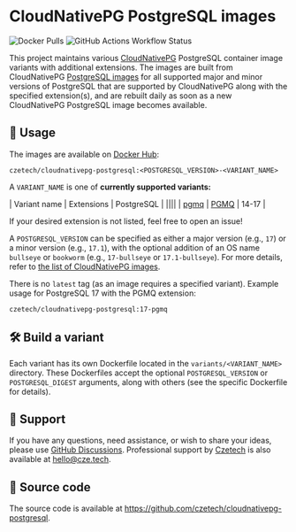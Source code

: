 # CloudNativePG PostgreSQL images

![Docker Pulls][badge-docker]
![GitHub Actions Workflow Status][badge-build]

This project maintains various [CloudNativePG] PostgreSQL container image
variants with additional extensions. The images are built from CloudNativePG
[PostgreSQL images][cloudnativepg-github] for all supported major and minor
versions of PostgreSQL that are supported by CloudNativePG along with the
specified extension(s), and are rebuilt daily as soon as a new CloudNativePG
PostgreSQL image becomes available.

## 🐳 Usage

The images are available on [Docker Hub][docker-hub]:

```shell
czetech/cloudnativepg-postgresql:<POSTGRESQL_VERSION>-<VARIANT_NAME>
```

A `VARIANT_NAME` is one of **currently supported variants:**

| Variant name | Extensions | PostgreSQL |
||||
| [pgmq](variants/pgmq) | [PGMQ] | 14-17 |

If your desired extension is not listed, feel free to open an issue!

A `POSTGRESQL_VERSION` can be specified as either a major version (e.g., `17`)
or a minor version (e.g., `17.1`), with the optional addition of an OS name
`bullseye` or `bookworm` (e.g., `17-bullseye` or `17.1-bullseye`). For more
details, refer to [the list of CloudNativePG images][cloudnativepg-registry].

There is no `latest` tag (as an image requires a specified variant). Example
usage for PostgreSQL 17 with the PGMQ extension:

```shell
czetech/cloudnativepg-postgresql:17-pgmq
```

## 🛠️ Build a variant

Each variant has its own Dockerfile located in the `variants/<VARIANT_NAME>`
directory. These Dockerfiles accept the optional `POSTGRESQL_VERSION` or
`POSTGRESQL_DIGEST` arguments, along with others (see the specific Dockerfile
for details).

## 🤝 Support

If you have any questions, need assistance, or wish to share your ideas, please
use [GitHub Discussions][github-discussions]. Professional support by [Czetech]
is also available at <hello@cze.tech>.

## 📜 Source code

The source code is available at
<https://github.com/czetech/cloudnativepg-postgresql>.

[badge-build]: https://img.shields.io/github/actions/workflow/status/czetech/cloudnativepg-postgresql/CI
[badge-docker]: https://img.shields.io/docker/pulls/czetech/cloudnativepg-postgresql
[cloudnativepg]: https://cloudnative-pg.io/
[cloudnativepg-github]: https://github.com/cloudnative-pg/postgres-containers
[cloudnativepg-registry]: https://github.com/cloudnative-pg/postgres-containers/pkgs/container/postgresql
[czetech]: https://www.cze.tech/
[docker-hub]: https://hub.docker.com/r/czetech/cloudnativepg-postgresql
[github-discussions]: https://github.com/czetech/cloudnativepg-postgresql/discussions
[pgmq]: https://github.com/tembo-io/pgmq
